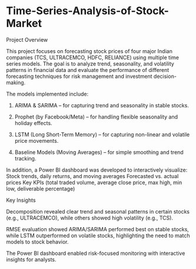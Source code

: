 # Time-Series-Analysis-of-Stock-Market
Project Overview

This project focuses on forecasting stock prices of four major Indian companies (TCS, ULTRACEMCO, HDFC, RELIANCE) using multiple time series models. The goal is to analyze trend, seasonality, and volatility patterns in financial data and evaluate the performance of different forecasting techniques for risk management and investment decision-making.

The models implemented include:

1. ARIMA & SARIMA – for capturing trend and seasonality in stable stocks.

2. Prophet (by Facebook/Meta) – for handling flexible seasonality and holiday effects.

3. LSTM (Long Short-Term Memory) – for capturing non-linear and volatile price movements.

4. Baseline Models (Moving Averages) – for simple smoothing and trend tracking.

In addition, a Power BI dashboard was developed to interactively visualize:
Stock trends, daily returns, and moving averages
Forecasted vs. actual prices
Key KPIs (total traded volume, average close price, max high, min low, deliverable percentage)

Key Insights

Decomposition revealed clear trend and seasonal patterns in certain stocks (e.g., ULTRACEMCO), while others showed high volatility (e.g., TCS).

RMSE evaluation showed ARIMA/SARIMA performed best on stable stocks, while LSTM outperformed on volatile stocks, highlighting the need to match models to stock behavior.

The Power BI dashboard enabled risk-focused monitoring with interactive insights for analysts.

